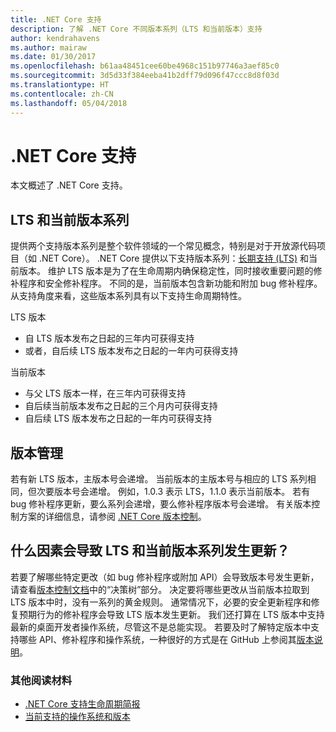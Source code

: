 ```yaml
---
title: .NET Core 支持
description: 了解 .NET Core 不同版本系列（LTS 和当前版本）支持
author: kendrahavens
ms.author: mairaw
ms.date: 01/30/2017
ms.openlocfilehash: b61aa48451cee60be4968c151b97746a3aef85c0
ms.sourcegitcommit: 3d5d33f384eeba41b2dff79d096f47ccc8d8f03d
ms.translationtype: HT
ms.contentlocale: zh-CN
ms.lasthandoff: 05/04/2018
---
```

# <a name="net-core-support"></a>.NET Core 支持

本文概述了 .NET Core 支持。

## <a name="lts-and-current-release-trains"></a>LTS 和当前版本系列

提供两个支持版本系列是整个软件领域的一个常见概念，特别是对于开放源代码项目（如 .NET Core）。 .NET Core 提供以下支持版本系列：[长期支持 (LTS)](https://en.wikipedia.org/wiki/Long-term_support) 和当前版本。 维护 LTS 版本是为了在生命周期内确保稳定性，同时接收重要问题的修补程序和安全修补程序。 不同的是，当前版本包含新功能和附加 bug 修补程序。 从支持角度来看，这些版本系列具有以下支持生命周期特性。

LTS 版本
* 自 LTS 版本发布之日起的三年内可获得支持
* 或者，自后续 LTS 版本发布之日起的一年内可获得支持

当前版本
* 与父 LTS 版本一样，在三年内可获得支持
* 自后续当前版本发布之日起的三个月内可获得支持
* 自后续 LTS 版本发布之日起的一年内可获得支持

## <a name="versioning"></a>版本管理
若有新 LTS 版本，主版本号会递增。 当前版本的主版本号与相应的 LTS 系列相同，但次要版本号会递增。 例如，1.0.3 表示 LTS，1.1.0 表示当前版本。 若有 bug 修补程序更新，要么系列会递增，要么修补程序版本号会递增。 有关版本控制方案的详细信息，请参阅 [.NET Core 版本控制](index.md)。

## <a name="what-causes-updates-in-lts-and-current-trains"></a>什么因素会导致 LTS 和当前版本系列发生更新？
若要了解哪些特定更改（如 bug 修补程序或附加 API）会导致版本号发生更新，请查看[版本控制文档](index.md)中的“决策树”部分。 决定要将哪些更改从当前版本拉取到 LTS 版本中时，没有一系列的黄金规则。 通常情况下，必要的安全更新程序和修复预期行为的修补程序会导致 LTS 版本发生更新。 我们还打算在 LTS 版本中支持最新的桌面开发者操作系统，尽管这不是总能实现。 若要及时了解特定版本中支持哪些 API、修补程序和操作系统，一种很好的方式是在 GitHub 上参阅其[版本说明](https://github.com/dotnet/core/tree/master/release-notes)。

### <a name="further-reading"></a>其他阅读材料
* [.NET Core 支持生命周期简报](https://www.microsoft.com/net/core/support)
* [当前支持的操作系统和版本](https://github.com/dotnet/core/blob/master/roadmap.md)
